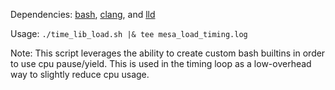 Dependencies: [bash](https://archlinux.org/packages/core/x86_64/bash/), [clang](https://archlinux.org/packages/extra/x86_64/clang/), and [lld](https://archlinux.org/packages/extra/x86_64/lld/)

Usage: `./time_lib_load.sh |& tee mesa_load_timing.log`

Note: This script leverages the ability to create custom bash builtins in order to use cpu pause/yield. This is used in the timing loop as a low-overhead way to slightly reduce cpu usage.
